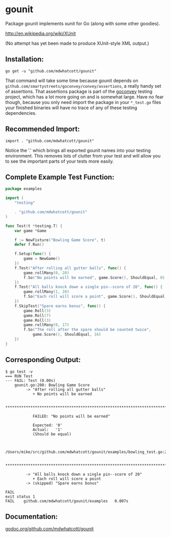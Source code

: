 # gounit

Package gounit implements xunit for Go (along with some other goodies).

http://en.wikipedia.org/wiki/XUnit

(No attempt has yet been made to produce XUnit-style XML output.)

## Installation:

    go get -u "github.com/mdwhatcott/gounit"

That command will take some time because gounit depends on `github.com/smartystreets/goconvey/convey/assertions`, a really handy set of assertions. That assertions package is part of the [goconvey](http://goconvey.co) testing project, which has a lot more going on and is somewhat large. Have no fear though, because you only need import the package in your `*_test.go` files your finished binaries will have no trace of any of these testing dependencies.

## Recommended Import:

    import . "github.com/mdwhatcott/gounit"

Notice the '.' which brings all exported gounit names into your testing environment. This removes lots of clutter from your test and will allow you to see the important parts of your tests more easily.

## Complete Example Test Function:

```go
package examples

import (
    "testing"

    . "github.com/mdwhatcott/gounit"
)

func Test(t *testing.T) {
    var game *Game

    f := NewFixture("Bowling Game Score", t)
    defer f.Run()

    f.Setup(func() {
        game = NewGame()
    })
    f.Test("After rolling all gutter balls", func() {
        game.rollMany(0, 20)
        f.So("No points will be earned", game.Score(), ShouldEqual, 0)
    })
    f.Test("All balls knock down a single pin--score of 20", func() {
        game.rollMany(1, 20)
        f.So("Each roll will score a point", game.Score(), ShouldEqual, 20)
    })
    f.SkipTest("Spare earns bonus", func() {
        game.Roll(3)
        game.Roll(7)
        game.Roll(3)
        game.rollMany(0, 17)
        f.So("The roll after the spare should be counted twice",
            game.Score(), ShouldEqual, 16)
    })
}

```

## Corresponding Output:

```
$ go test -v
=== RUN Test
--- FAIL: Test (0.00s)
    gounit.go:208: Bowling Game Score
         -> "After rolling all gutter balls"
            + No points will be earned
        
            ************************************************************************
        
            FAILED: "No points will be earned"
        
            Expected: '0'
            Actual:   '1'
            (Should be equal)
        
        
            /Users/mike/src/github.com/mdwhatcott/gounit/examples/bowling_test.go:20
        
            ************************************************************************
        
         -> "All balls knock down a single pin--score of 20"
            + Each roll will score a point
         -> (skipped) "Spare earns bonus"

FAIL
exit status 1
FAIL    github.com/mdwhatcott/gounit/examples   0.007s
```

## Documentation:

[godoc.org/github.com/mdwhatcott/gounit](http://godoc.org/github.com/mdwhatcott/gounit)